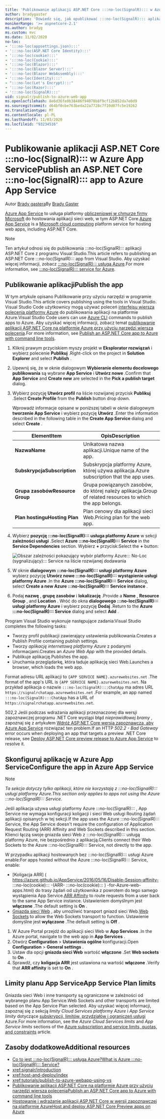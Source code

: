 ```yaml
---
title: 'Publikowanie aplikacji ASP.NET Core :::no-loc(SignalR)::: w Azure App Service'
author: bradygaster
description: 'Dowiedz się, jak opublikować :::no-loc(SignalR)::: aplikację ASP.NET Core w Azure App Service.'
monikerRange: '>= aspnetcore-2.1'
ms.author: bradyg
ms.custom: mvc
ms.date: 11/02/2020
no-loc:
- ':::no-loc(appsettings.json):::'
- ':::no-loc(ASP.NET Core Identity):::'
- ':::no-loc(cookie):::'
- ':::no-loc(Cookie):::'
- ':::no-loc(Blazor):::'
- ':::no-loc(Blazor Server):::'
- ':::no-loc(Blazor WebAssembly):::'
- ':::no-loc(Identity):::'
- ":::no-loc(Let's Encrypt):::"
- ':::no-loc(Razor):::'
- ':::no-loc(SignalR):::'
uid: signalr/publish-to-azure-web-app
ms.openlocfilehash: 8e6d36fe0b38486f94078b8f9cf12b852da7e0d9
ms.sourcegitcommit: d64bf0cbe763beda22a7728c7f10d07fc5e19262
ms.translationtype: MT
ms.contentlocale: pl-PL
ms.lasthandoff: 11/03/2020
ms.locfileid: "93234516"
---
```

# <a name="publish-an-aspnet-core-no-locsignalr-app-to-azure-app-service"></a><span data-ttu-id="f5293-103">Publikowanie aplikacji ASP.NET Core :::no-loc(SignalR)::: w Azure App Service</span><span class="sxs-lookup"><span data-stu-id="f5293-103">Publish an ASP.NET Core :::no-loc(SignalR)::: app to Azure App Service</span></span>

<span data-ttu-id="f5293-104">Autor [Brady gastera](https://twitter.com/bradygaster)</span><span class="sxs-lookup"><span data-stu-id="f5293-104">By [Brady Gaster](https://twitter.com/bradygaster)</span></span>

<span data-ttu-id="f5293-105">[Azure App Service](/azure/app-service/app-service-web-overview) to usługa platformy [obliczeniowej w chmurze firmy Microsoft](https://azure.microsoft.com/) do hostowania aplikacji sieci web, w tym ASP.NET Core.</span><span class="sxs-lookup"><span data-stu-id="f5293-105">[Azure App Service](/azure/app-service/app-service-web-overview) is a [Microsoft cloud computing](https://azure.microsoft.com/) platform service for hosting web apps, including ASP.NET Core.</span></span>

> [!NOTE]
> <span data-ttu-id="f5293-106">Ten artykuł odnosi się do publikowania :::no-loc(SignalR)::: aplikacji ASP.NET Core z programu Visual Studio.</span><span class="sxs-lookup"><span data-stu-id="f5293-106">This article refers to publishing an ASP.NET Core :::no-loc(SignalR)::: app from Visual Studio.</span></span> <span data-ttu-id="f5293-107">Aby uzyskać więcej informacji, zobacz [ :::no-loc(SignalR)::: usługa Azure](https://azure.microsoft.com/services/signalr-service).</span><span class="sxs-lookup"><span data-stu-id="f5293-107">For more information, see [:::no-loc(SignalR)::: service for Azure](https://azure.microsoft.com/services/signalr-service).</span></span>

## <a name="publish-the-app"></a><span data-ttu-id="f5293-108">Publikowanie aplikacji</span><span class="sxs-lookup"><span data-stu-id="f5293-108">Publish the app</span></span>

<span data-ttu-id="f5293-109">W tym artykule opisano Publikowanie przy użyciu narzędzi w programie Visual Studio.</span><span class="sxs-lookup"><span data-stu-id="f5293-109">This article covers publishing using the tools in Visual Studio.</span></span> <span data-ttu-id="f5293-110">Visual Studio Code użytkownicy mogą używać poleceń [interfejsu wiersza polecenia platformy Azure](/cli/azure) do publikowania aplikacji na platformie Azure.</span><span class="sxs-lookup"><span data-stu-id="f5293-110">Visual Studio Code users can use [Azure CLI](/cli/azure) commands to publish apps to Azure.</span></span> <span data-ttu-id="f5293-111">Aby uzyskać więcej informacji, zobacz temat [publikowanie aplikacji ASP.NET Core na platformie Azure przy użyciu narzędzi wiersza polecenia](/azure/app-service/app-service-web-get-started-dotnet).</span><span class="sxs-lookup"><span data-stu-id="f5293-111">For more information, see [Publish an ASP.NET Core app to Azure with command line tools](/azure/app-service/app-service-web-get-started-dotnet).</span></span>

1. <span data-ttu-id="f5293-112">Kliknij prawym przyciskiem myszy projekt w **Eksplorator rozwiązań** i wybierz polecenie **Publikuj** .</span><span class="sxs-lookup"><span data-stu-id="f5293-112">Right-click on the project in **Solution Explorer** and select **Publish** .</span></span>

1. <span data-ttu-id="f5293-113">Upewnij się, że w oknie dialogowym **Wybieranie elementu docelowego publikowania** są wybrane **App Service** i **Utwórz nowe** .</span><span class="sxs-lookup"><span data-stu-id="f5293-113">Confirm that **App Service** and **Create new** are selected in the **Pick a publish target** dialog.</span></span>

1. <span data-ttu-id="f5293-114">Wybierz pozycję **Utwórz profil** na liście rozwijanej przycisk **Publikuj** .</span><span class="sxs-lookup"><span data-stu-id="f5293-114">Select **Create Profile** from the **Publish** button drop down.</span></span>

   <span data-ttu-id="f5293-115">Wprowadź informacje opisane w poniższej tabeli w oknie dialogowym **tworzenie App Service** i wybierz pozycję **Utwórz** .</span><span class="sxs-lookup"><span data-stu-id="f5293-115">Enter the information described in the following table in the **Create App Service** dialog and select **Create** .</span></span>

   | <span data-ttu-id="f5293-116">Element</span><span class="sxs-lookup"><span data-stu-id="f5293-116">Item</span></span>               | <span data-ttu-id="f5293-117">Opis</span><span class="sxs-lookup"><span data-stu-id="f5293-117">Description</span></span> |
   | ------------------ | ----------- |
   | <span data-ttu-id="f5293-118">**Nazwa**</span><span class="sxs-lookup"><span data-stu-id="f5293-118">**Name**</span></span>           | <span data-ttu-id="f5293-119">Unikatowa nazwa aplikacji.</span><span class="sxs-lookup"><span data-stu-id="f5293-119">Unique name of the app.</span></span> |
   | <span data-ttu-id="f5293-120">**Subskrypcja**</span><span class="sxs-lookup"><span data-stu-id="f5293-120">**Subscription**</span></span>   | <span data-ttu-id="f5293-121">Subskrypcja platformy Azure, której używa aplikacja.</span><span class="sxs-lookup"><span data-stu-id="f5293-121">Azure subscription that the app uses.</span></span> |
   | <span data-ttu-id="f5293-122">**Grupa zasobów**</span><span class="sxs-lookup"><span data-stu-id="f5293-122">**Resource Group**</span></span> | <span data-ttu-id="f5293-123">Grupa powiązanych zasobów, do której należy aplikacja.</span><span class="sxs-lookup"><span data-stu-id="f5293-123">Group of related resources to which the app belongs.</span></span> |
   | <span data-ttu-id="f5293-124">**Plan hostingu**</span><span class="sxs-lookup"><span data-stu-id="f5293-124">**Hosting Plan**</span></span>   | <span data-ttu-id="f5293-125">Plan cenowy dla aplikacji sieci Web.</span><span class="sxs-lookup"><span data-stu-id="f5293-125">Pricing plan for the web app.</span></span> |

1. <span data-ttu-id="f5293-126">Wybierz **pozycję :::no-loc(SignalR)::: usługa platformy Azure** w sekcji **zależności usługi** .</span><span class="sxs-lookup"><span data-stu-id="f5293-126">Select **Azure :::no-loc(SignalR)::: Service** in the **Service Dependencies** section.</span></span> <span data-ttu-id="f5293-127">Wybierz **+** przycisk:</span><span class="sxs-lookup"><span data-stu-id="f5293-127">Select the **+** button:</span></span>

   ![Obszar zależności pokazujący wybór platformy Azure::: No-Loc (sygnalizujący)::: Service na liście rozwijanej dodawania](publish-to-azure-web-app/_static/signalr-service-dependency.png)

1. <span data-ttu-id="f5293-129">W oknie **dialogowym :::no-loc(SignalR)::: usługi platformy Azure** wybierz pozycję **Utwórz nowe :::no-loc(SignalR)::: wystąpienie usługi platformy Azure** .</span><span class="sxs-lookup"><span data-stu-id="f5293-129">In the **Azure :::no-loc(SignalR)::: Service** dialog, select **Create a new Azure :::no-loc(SignalR)::: Service instance** .</span></span>

1. <span data-ttu-id="f5293-130">Podaj **nazwę** , **grupę zasobów** i **lokalizację** .</span><span class="sxs-lookup"><span data-stu-id="f5293-130">Provide a **Name** , **Resource Group** , and **Location** .</span></span> <span data-ttu-id="f5293-131">Wróć do okna **dialogowego :::no-loc(SignalR)::: usługi platformy Azure** i wybierz pozycję **Dodaj** .</span><span class="sxs-lookup"><span data-stu-id="f5293-131">Return to the **Azure :::no-loc(SignalR)::: Service** dialog and select **Add** .</span></span>

<span data-ttu-id="f5293-132">Program Visual Studio wykonuje następujące zadania:</span><span class="sxs-lookup"><span data-stu-id="f5293-132">Visual Studio completes the following tasks:</span></span>

* <span data-ttu-id="f5293-133">Tworzy profil publikacji zawierający ustawienia publikowania.</span><span class="sxs-lookup"><span data-stu-id="f5293-133">Creates a Publish Profile containing publish settings.</span></span>
* <span data-ttu-id="f5293-134">Tworzy *aplikację internetową platformy Azure* z podanymi informacjami.</span><span class="sxs-lookup"><span data-stu-id="f5293-134">Creates an *Azure Web App* with the provided details.</span></span>
* <span data-ttu-id="f5293-135">Publikuje aplikację.</span><span class="sxs-lookup"><span data-stu-id="f5293-135">Publishes the app.</span></span>
* <span data-ttu-id="f5293-136">Uruchamia przeglądarkę, która ładuje aplikację sieci Web.</span><span class="sxs-lookup"><span data-stu-id="f5293-136">Launches a browser, which loads the web app.</span></span>

<span data-ttu-id="f5293-137">Format adresu URL aplikacji to `{APP SERVICE NAME}.azurewebsites.net` .</span><span class="sxs-lookup"><span data-stu-id="f5293-137">The format of the app's URL is `{APP SERVICE NAME}.azurewebsites.net`.</span></span> <span data-ttu-id="f5293-138">Na przykład aplikacja o nazwie `:::no-loc(SignalR):::ChatApp` ma adres URL `https://signalrchatapp.azurewebsites.net` .</span><span class="sxs-lookup"><span data-stu-id="f5293-138">For example, an app named `:::no-loc(SignalR):::ChatApp` has a URL of `https://signalrchatapp.azurewebsites.net`.</span></span>

<span data-ttu-id="f5293-139">502,2 Jeśli podczas wdrażania aplikacji przeznaczonej dla wersji zapoznawczej programu .NET Core wystąpi błąd *nieprawidłowej bramy* , zapoznaj się z artykułem [Wdróż ASP.NET Core wersja zapoznawcza, aby Azure App Service](xref:host-and-deploy/azure-apps/index#deploy-aspnet-core-preview-release-to-azure-app-service) rozwiązać ten problem.</span><span class="sxs-lookup"><span data-stu-id="f5293-139">If an HTTP *502.2 - Bad Gateway* error occurs when deploying an app that targets a preview .NET Core release, see [Deploy ASP.NET Core preview release to Azure App Service](xref:host-and-deploy/azure-apps/index#deploy-aspnet-core-preview-release-to-azure-app-service) to resolve it.</span></span>

## <a name="configure-the-app-in-azure-app-service"></a><span data-ttu-id="f5293-140">Skonfiguruj aplikację w Azure App Service</span><span class="sxs-lookup"><span data-stu-id="f5293-140">Configure the app in Azure App Service</span></span>

> [!NOTE]
> <span data-ttu-id="f5293-141">*Ta sekcja dotyczy tylko aplikacji, które nie korzystają z :::no-loc(SignalR)::: usługi platformy Azure.*</span><span class="sxs-lookup"><span data-stu-id="f5293-141">*This section only applies to apps not using the Azure :::no-loc(SignalR)::: Service.*</span></span>
>
> <span data-ttu-id="f5293-142">Jeśli aplikacja używa usługi platformy Azure :::no-loc(SignalR)::: , App Service nie wymaga konfiguracji koligacji i sieci Web usługi Routing żądań aplikacji opisanych w tej sekcji.</span><span class="sxs-lookup"><span data-stu-id="f5293-142">If the app uses the Azure :::no-loc(SignalR)::: Service, the App Service doesn't require the configuration of Application Request Routing (ARR) Affinity and Web Sockets described in this section.</span></span> <span data-ttu-id="f5293-143">Klienci łączą swoje gniazda sieci Web z :::no-loc(SignalR)::: usługą platformy Azure, nie bezpośrednio z aplikacją.</span><span class="sxs-lookup"><span data-stu-id="f5293-143">Clients connect their Web Sockets to the Azure :::no-loc(SignalR)::: Service, not directly to the app.</span></span>

<span data-ttu-id="f5293-144">W przypadku aplikacji hostowanych bez :::no-loc(SignalR)::: usługi Azure enable:</span><span class="sxs-lookup"><span data-stu-id="f5293-144">For apps hosted without the Azure :::no-loc(SignalR)::: Service, enable:</span></span>

* <span data-ttu-id="f5293-145">[Koligacja ARR] ( https://azure.github.io/AppService/2016/05/16/Disable-Session-affinity- :::no-loc(cookie)::: -(ARR- :::no-loc(cookie)::: ) -for-Azure-web-apps.html) do trasy żądań od użytkownika z powrotem do tego samego wystąpienia App Service.</span><span class="sxs-lookup"><span data-stu-id="f5293-145">[ARR Affinity](https://azure.github.io/AppService/2016/05/16/Disable-Session-affinity-:::no-loc(cookie):::-(ARR-:::no-loc(cookie):::)-for-Azure-web-apps.html) to route requests from a user back to the same App Service instance.</span></span> <span data-ttu-id="f5293-146">Ustawieniem domyślnym jest **włączone** .</span><span class="sxs-lookup"><span data-stu-id="f5293-146">The default setting is **On** .</span></span>
* <span data-ttu-id="f5293-147">[Gniazda sieci Web](xref:fundamentals/websockets) , aby umożliwić transport gniazd sieci Web.</span><span class="sxs-lookup"><span data-stu-id="f5293-147">[Web Sockets](xref:fundamentals/websockets) to allow the Web Sockets transport to function.</span></span> <span data-ttu-id="f5293-148">Ustawienie domyślne jest **wyłączone** .</span><span class="sxs-lookup"><span data-stu-id="f5293-148">The default setting is **Off** .</span></span>

1. <span data-ttu-id="f5293-149">W Azure Portal przejdź do aplikacji sieci Web w **App Services** .</span><span class="sxs-lookup"><span data-stu-id="f5293-149">In the Azure portal, navigate to the web app in **App Services** .</span></span>
1. <span data-ttu-id="f5293-150">Otwórz **Configuration**  >  **Ustawienia ogólne** konfiguracji.</span><span class="sxs-lookup"><span data-stu-id="f5293-150">Open **Configuration** > **General settings** .</span></span>
1. <span data-ttu-id="f5293-151">Ustaw dla opcji **gniazda sieci Web** wartość **włączone** .</span><span class="sxs-lookup"><span data-stu-id="f5293-151">Set **Web sockets** to **On** .</span></span>
1. <span data-ttu-id="f5293-152">Sprawdź, czy **koligacja ARR** jest ustawiona na wartość **włączone** .</span><span class="sxs-lookup"><span data-stu-id="f5293-152">Verify that **ARR affinity** is set to **On** .</span></span>

## <a name="app-service-plan-limits"></a><span data-ttu-id="f5293-153">Limity planu App Service</span><span class="sxs-lookup"><span data-stu-id="f5293-153">App Service Plan limits</span></span>

<span data-ttu-id="f5293-154">Gniazda sieci Web i inne transporty są ograniczone w zależności od wybranego planu App Service.</span><span class="sxs-lookup"><span data-stu-id="f5293-154">Web Sockets and other transports are limited based on the App Service Plan selected.</span></span> <span data-ttu-id="f5293-155">Aby uzyskać więcej informacji, zapoznaj się z sekcją *limity Cloud Services platformy Azure* i *App Service limity* dotyczące [subskrypcji, limitów, przydziałów i ograniczeń usługi](/azure/azure-subscription-service-limits#app-service-limits) Azure.</span><span class="sxs-lookup"><span data-stu-id="f5293-155">For more information, see the *Azure Cloud Services limits* and *App Service limits* sections of the [Azure subscription and service limits, quotas, and constraints](/azure/azure-subscription-service-limits#app-service-limits) article.</span></span>

## <a name="additional-resources"></a><span data-ttu-id="f5293-156">Zasoby dodatkowe</span><span class="sxs-lookup"><span data-stu-id="f5293-156">Additional resources</span></span>

* [<span data-ttu-id="f5293-157">Co to jest :::no-loc(SignalR)::: usługa Azure?</span><span class="sxs-lookup"><span data-stu-id="f5293-157">What is Azure :::no-loc(SignalR)::: Service?</span></span>](/azure/azure-signalr/signalr-overview)
* <xref:signalr/introduction>
* <xref:host-and-deploy/index>
* <xref:tutorials/publish-to-azure-webapp-using-vs>
* [<span data-ttu-id="f5293-158">Publikowanie aplikacji ASP.NET Core na platformie Azure przy użyciu narzędzi wiersza polecenia</span><span class="sxs-lookup"><span data-stu-id="f5293-158">Publish an ASP.NET Core app to Azure with command line tools</span></span>](/azure/app-service/app-service-web-get-started-dotnet)
* [<span data-ttu-id="f5293-159">Hostowanie i wdrażanie aplikacji ASP.NET Core w wersji zapoznawczej na platformie Azure</span><span class="sxs-lookup"><span data-stu-id="f5293-159">Host and deploy ASP.NET Core Preview apps on Azure</span></span>](xref:host-and-deploy/azure-apps/index#deploy-aspnet-core-preview-release-to-azure-app-service)
